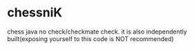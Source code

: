 # chessniK
chess java no check/checkmate check. it is also independently built(exposing yourself to this code is NOT recommended)

